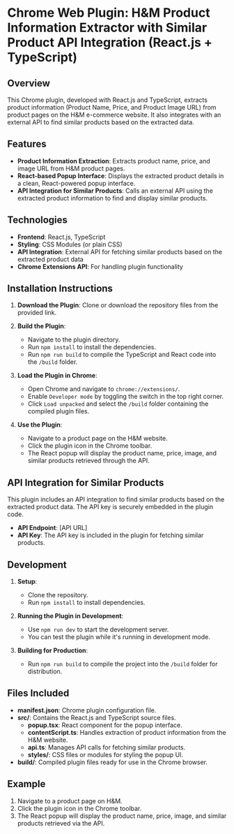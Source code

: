 # Chrome Web Plugin: H&M Product Information Extractor with Similar Product API Integration (React.js + TypeScript)

## Overview

This Chrome plugin, developed with React.js and TypeScript, extracts product information (Product Name, Price, and Product Image URL) from product pages on the H&M e-commerce website. It also integrates with an external API to find similar products based on the extracted data.

## Features

- **Product Information Extraction**: Extracts product name, price, and image URL from H&M product pages.
- **React-based Popup Interface**: Displays the extracted product details in a clean, React-powered popup interface.
- **API Integration for Similar Products**: Calls an external API using the extracted product information to find and display similar products.

## Technologies

- **Frontend**: React.js, TypeScript
- **Styling**: CSS Modules (or plain CSS)
- **API Integration**: External API for fetching similar products based on the extracted product data
- **Chrome Extensions API**: For handling plugin functionality

## Installation Instructions

1. **Download the Plugin**: Clone or download the repository files from the provided link.

2. **Build the Plugin**:
   - Navigate to the plugin directory.
   - Run `npm install` to install the dependencies.
   - Run `npm run build` to compile the TypeScript and React code into the `/build` folder.

3. **Load the Plugin in Chrome**:
   - Open Chrome and navigate to `chrome://extensions/`.
   - Enable `Developer mode` by toggling the switch in the top right corner.
   - Click `Load unpacked` and select the `/build` folder containing the compiled plugin files.

4. **Use the Plugin**:
   - Navigate to a product page on the H&M website.
   - Click the plugin icon in the Chrome toolbar.
   - The React popup will display the product name, price, image, and similar products retrieved through the API.

## API Integration for Similar Products

This plugin includes an API integration to find similar products based on the extracted product data. The API key is securely embedded in the plugin code.

- **API Endpoint**: [API URL]
- **API Key**: The API key is included in the plugin for fetching similar products.

## Development

1. **Setup**:
   - Clone the repository.
   - Run `npm install` to install dependencies.

2. **Running the Plugin in Development**:
   - Use `npm run dev` to start the development server.
   - You can test the plugin while it's running in development mode.

3. **Building for Production**:
   - Run `npm run build` to compile the project into the `/build` folder for distribution.

## Files Included

- **manifest.json**: Chrome plugin configuration file.
- **src/**: Contains the React.js and TypeScript source files.
  - **popup.tsx**: React component for the popup interface.
  - **contentScript.ts**: Handles extraction of product information from the H&M website.
  - **api.ts**: Manages API calls for fetching similar products.
  - **styles/**: CSS files or modules for styling the popup UI.
- **build/**: Compiled plugin files ready for use in the Chrome browser.

## Example

1. Navigate to a product page on H&M.
2. Click the plugin icon in the Chrome toolbar.
3. The React popup will display the product name, price, image, and similar products retrieved via the API.
